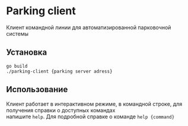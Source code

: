 # Parking client
Клиент командной линии для автоматизированной парковочной системы

## Установка
```
go build
./parking-client {parking server adress}
```

## Использование

Клиент работает в интерактивном режиме, в командной строке, для получения справки о доступных командах  
напишите `help`. Для подробной справке о команде `help {command}`
